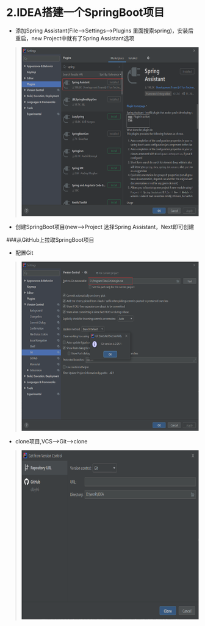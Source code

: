 # 2.IDEA搭建一个SpringBoot项目

* 添加Spring Assistant(File-->Settings-->Plugins 里面搜索spring)，安装后重启，new Project中就有了Spring Assistant选项  
> <img src="/docs/pic/idea-springAssistant.png" height="443"></img>  

* 创建SpringBoot项目(new-->Project 选择Spring Assistant，Next即可创建

###从GitHub上拉取SpringBoot项目  
* 配置Git
> <img src="/docs/pic/idea-git.png" height="443"></img>  

* clone项目,VCS-->Git-->clone
> <img src="/docs/pic/idea-git-clone.png" height="443"></img>  
